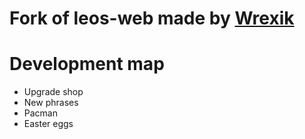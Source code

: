 #  Fork of leos-web made by [Wrexik](https://github.com/wrexik)


# Development map
* Upgrade shop
* New phrases
* Pacman
* Easter eggs
